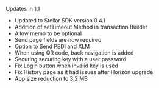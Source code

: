 Updates in 1.1
- Updated to Stellar SDK version 0.4.1
- Addition of setTimeout Method in transaction Builder
- Allow memo to be optional
- Send page fields are now required
- Option to Send PEDI and XLM
- When using QR code, back navigation is added
- Securing securing key with a user password
- Fix Login button when invalid key is used
- Fix History page as it had issues after Horizon upgrade
- App size reduction to 3.2 MB